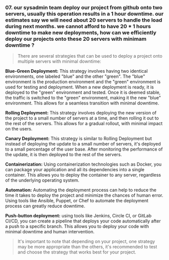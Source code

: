 ### 07. our sysadmin team deploy our project from github onto two servers, usually this operation results in a 1 hour downtime. our estimates say we will need about 20 servers to handle the load during next months. we cannot afford to have 20 * 1 hours downtime to make new deployments, how can we efficiently deploy our projects onto these 20 servers with minimam downtime ?


> There are several strategies that can be used to deploy a project onto multiple servers with minimal downtime:

**Blue-Green Deployment:** This strategy involves having two identical environments, 
one labeled "blue" and the other "green". The "blue" environment is the production 
environment and the "green" environment is used for testing and deployment. 
When a new deployment is ready, it is deployed to the "green" environment and tested.
Once it is deemed stable, the traffic is switched to the "green" environment, 
making it the new "blue" environment. This allows for a seamless transition 
with minimal downtime.

**Rolling Deployment:** This strategy involves deploying the new version of the project to 
a small number of servers at a time, and then rolling it out to the rest of the servers.
This allows for a gradual rollout, with minimal impact on the users.

**Canary Deployment:** This strategy is similar to Rolling Deployment but instead of 
deploying the update to a small number of servers, it's deployed to a small percentage 
of the user base. After monitoring the performance of the update, it is then deployed 
to the rest of the servers.

**Containerization:** Using containerization technologies such as Docker, you can package 
your application and all its dependencies into a single container. This allows you to 
deploy the container to any server, regardless of the underlying operating system.

**Automation:** Automating the deployment process can help to reduce the time it takes 
to deploy the project and minimize the chances of human error. Using tools like Ansible,
Puppet, or Chef to automate the deployment process can greatly reduce downtime.

**Push-button deployment:** using tools like Jenkins, Circle CI, or GitLab CI/CD, 
you can create a pipeline that deploys your code automatically after a push to a 
specific branch. This allows you to deploy your code with minimal downtime and human 
intervention.

>It's important to note that depending on your project, 
one strategy may be more appropriate than the others, 
it's recommended to test and choose the strategy that works best for your project.
